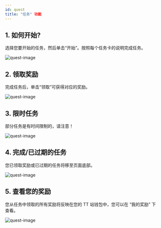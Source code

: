```yaml
---
id: quest
title: "任务" 功能
---
```

## 1. 如何开始?
选择您要开始的任务，然后单击“开始”。按照每个任务卡的说明完成任务。

![quest-image](assets/img/quest/Quest_Tips_1.png)

## 2. 领取奖励
完成任务后，单击“领取”可获得对应的奖励。

![quest-image](assets/img/quest/Quest_Tips_2.png)

## 3. 限时任务
部分任务是有时间限制的，请注意！

![quest-image](assets/img/quest/Quest_Tips_3.png)

## 4. 完成/已过期的任务
您已领取奖励或已过期的任务将移至页面底部。

![quest-image](assets/img/quest/Quest_Tips_4.png)

## 5. 查看您的奖励
您从任务中领取的所有奖励将反映在您的 TT 站钱包中，您可以在 “我的奖励” 下查看。

![quest-image](assets/img/quest/Quest_Tips_5.png)